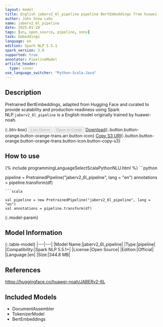```yaml
---
layout: model
title: English jaberv2_6l_pipeline pipeline BertEmbeddings from huawei-noah
author: John Snow Labs
name: jaberv2_6l_pipeline
date: 2025-01-28
tags: [en, open_source, pipeline, onnx]
task: Embeddings
language: en
edition: Spark NLP 5.5.1
spark_version: 3.0
supported: true
annotator: PipelineModel
article_header:
  type: cover
use_language_switcher: "Python-Scala-Java"
---
```


## Description

Pretrained BertEmbeddings, adapted from Hugging Face and curated to provide scalability and production-readiness using Spark NLP.`jaberv2_6l_pipeline` is a English model originally trained by huawei-noah.

{:.btn-box}
<button class="button button-orange" disabled>Live Demo</button>
<button class="button button-orange" disabled>Open in Colab</button>
[Download](https://s3.amazonaws.com/auxdata.johnsnowlabs.com/public/models/jaberv2_6l_pipeline_en_5.5.1_3.0_1738057584011.zip){:.button.button-orange.button-orange-trans.arr.button-icon}
[Copy S3 URI](s3://auxdata.johnsnowlabs.com/public/models/jaberv2_6l_pipeline_en_5.5.1_3.0_1738057584011.zip){:.button.button-orange.button-orange-trans.button-icon.button-copy-s3}

## How to use



<div class="tabs-box" markdown="1">
{% include programmingLanguageSelectScalaPythonNLU.html %}
```python

pipeline = PretrainedPipeline("jaberv2_6l_pipeline", lang = "en")
annotations =  pipeline.transform(df)   

```
```scala

val pipeline = new PretrainedPipeline("jaberv2_6l_pipeline", lang = "en")
val annotations = pipeline.transform(df)

```
</div>

{:.model-param}
## Model Information

{:.table-model}
|---|---|
|Model Name:|jaberv2_6l_pipeline|
|Type:|pipeline|
|Compatibility:|Spark NLP 5.5.1+|
|License:|Open Source|
|Edition:|Official|
|Language:|en|
|Size:|344.8 MB|

## References

https://huggingface.co/huawei-noah/JABERv2-6L

## Included Models

- DocumentAssembler
- TokenizerModel
- BertEmbeddings